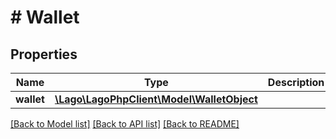 # # Wallet

## Properties

Name | Type | Description | Notes
------------ | ------------- | ------------- | -------------
**wallet** | [**\Lago\LagoPhpClient\Model\WalletObject**](WalletObject.md) |  |

[[Back to Model list]](../../README.md#models) [[Back to API list]](../../README.md#endpoints) [[Back to README]](../../README.md)
